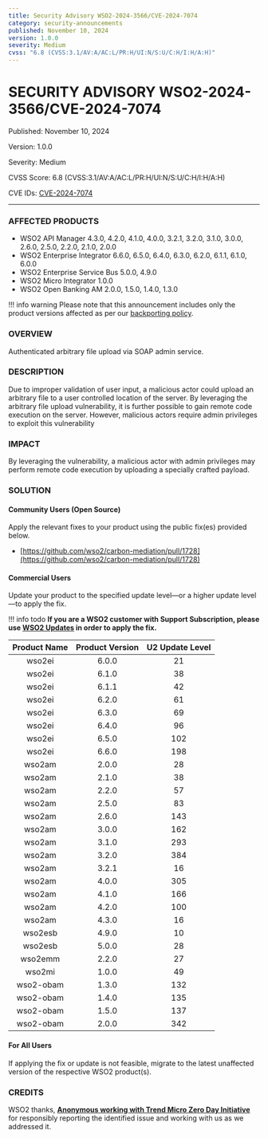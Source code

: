 ```yaml
---
title: Security Advisory WSO2-2024-3566/CVE-2024-7074
category: security-announcements
published: November 10, 2024
version: 1.0.0
severity: Medium
cvss: "6.8 (CVSS:3.1/AV:A/AC:L/PR:H/UI:N/S:U/C:H/I:H/A:H)"
---
```


# SECURITY ADVISORY WSO2-2024-3566/CVE-2024-7074

<p class="doc-info">Published: November 10, 2024</p>
<p class="doc-info">Version: 1.0.0</p>
<p class="doc-info">Severity: Medium</p>
<p class="doc-info">CVSS Score: 6.8 (CVSS:3.1/AV:A/AC:L/PR:H/UI:N/S:U/C:H/I:H/A:H)</p>
<p class="doc-info">CVE IDs: <a href="https://www.cve.org/CVERecord?id=CVE-2024-7074">CVE-2024-7074</a></p>

---

### AFFECTED PRODUCTS
* WSO2 API Manager 4.3.0, 4.2.0, 4.1.0, 4.0.0, 3.2.1, 3.2.0, 3.1.0, 3.0.0, 2.6.0, 2.5.0, 2.2.0, 2.1.0, 2.0.0
* WSO2 Enterprise Integrator 6.6.0, 6.5.0, 6.4.0, 6.3.0, 6.2.0, 6.1.1, 6.1.0, 6.0.0
* WSO2 Enterprise Service Bus 5.0.0, 4.9.0
* WSO2 Micro Integrator 1.0.0
* WSO2 Open Banking AM 2.0.0, 1.5.0, 1.4.0, 1.3.0

!!! info warning
    Please note that this announcement includes only the product versions affected as per our [backporting policy](https://security.docs.wso2.com/en/latest/security-processes/vulnerability-management-process/#backport-policy).


### OVERVIEW
Authenticated arbitrary file upload via SOAP admin service.


### DESCRIPTION
Due to improper validation of user input, a malicious actor could upload an arbitrary file to a user controlled location of the server. By leveraging the arbitrary file upload vulnerability, it is further possible to gain remote code execution on the server. However, malicious actors require admin privileges to exploit this vulnerability

### IMPACT
By leveraging the vulnerability, a malicious actor with admin privileges may perform remote code execution by uploading a specially crafted payload.

### SOLUTION

#### Community Users (Open Source)
Apply the relevant fixes to your product using the public fix(es) provided below.

* [https://github.com/wso2/carbon-mediation/pull/1728](https://github.com/wso2/carbon-mediation/pull/1728)


#### Commercial Users
Update your product to the specified update level—or a higher update level—to apply the fix.

!!! info todo
    **If you are a WSO2 customer with Support Subscription, please use [WSO2 Updates](https://wso2.com/updates/) in order to apply the fix.**

| Product Name | Product Version | U2 Update Level |
|:------------:|:---------------:|:---------------:|
| wso2ei       | 6.0.0           | 21              |
| wso2ei       | 6.1.0           | 38              |
| wso2ei       | 6.1.1           | 42              |
| wso2ei       | 6.2.0           | 61              |
| wso2ei       | 6.3.0           | 69              |
| wso2ei       | 6.4.0           | 96              |
| wso2ei       | 6.5.0           | 102             |
| wso2ei       | 6.6.0           | 198             |
| wso2am       | 2.0.0           | 28              |
| wso2am       | 2.1.0           | 38              |
| wso2am       | 2.2.0           | 57              |
| wso2am       | 2.5.0           | 83              |
| wso2am       | 2.6.0           | 143             |
| wso2am       | 3.0.0           | 162             |
| wso2am       | 3.1.0           | 293             |
| wso2am       | 3.2.0           | 384             |
| wso2am       | 3.2.1           | 16              |
| wso2am       | 4.0.0           | 305             |
| wso2am       | 4.1.0           | 166             |
| wso2am       | 4.2.0           | 100             |
| wso2am       | 4.3.0           | 16              |
| wso2esb      | 4.9.0           | 10              |
| wso2esb      | 5.0.0           | 28              |
| wso2emm      | 2.2.0           | 27              |
| wso2mi       | 1.0.0           | 49              |
| wso2-obam    | 1.3.0           | 132             |
| wso2-obam    | 1.4.0           | 135             |
| wso2-obam    | 1.5.0           | 137             |
| wso2-obam    | 2.0.0           | 342             |

#### For All Users
If applying the fix or update is not feasible, migrate to the latest unaffected version of the respective WSO2 product(s).


### CREDITS
WSO2 thanks, **[Anonymous working with Trend Micro Zero Day Initiative]()** for responsibly reporting the identified issue and working with us as we addressed it.
